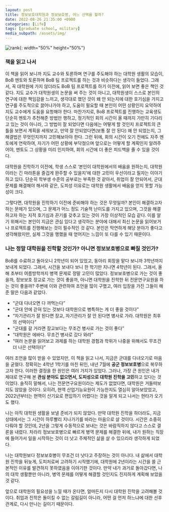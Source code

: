 ```yaml
---
layout: post
title: 정보보호대학원과 정보보호병, 어느 선택을 할까?
date: 2022-08-26 21:35:00 +0900
categories: [Life]
tags: [graduate school, military]
media_subpath: /assets/img/
---
```


![rank](0826-about-graduate-school/1_book.jpg){: width="50%" height="50%"}

### 책을 읽고 나서

이 책을 읽어 보니까 지도 교수와 토론하며 연구를 주도해야 하는 대학원 생활의 모습이, BoB 멘토와 토론하며 BoB 팀 프로젝트를 하는 것과 비슷하다는 생각이 들었다. 그래서, 꼭 대학원에 가지 않더라도 BoB 팀 프로젝트를 하기 이전에, 읽어 보면 좋은 책인 것 같다. 지도 교수가 대학원생의 논문을 써 주는 것이 아니고, 대학원생이 스스로 본인의 연구에 대한 책임감을 느끼고, 생각대로 했던 것이 왜 안 되는지에 대한 호기심을 가지고 연구를 주도적으로 끌어나가야 하고, 도움이 필요할 때 본인이 어떤 상황인지 요약하여 지도 교수에게 도움을 요청해야 한다. 마찬가지로, BoB 프로젝트를 진행하는 교육생도 단순히 멘토가 추천해준 방법만 행하고, 정기적인 회의 시간이 올 때까지 가만히 기다리고 있는 것이 아니라, 그 방법이 잘 되었다면 다음에는 어떻게 할 것인지 프로젝트의 큰 틀을 보면서 계획을 세워보고, 만약 잘 안되었다면(보통 잘 안 된다) 왜 안 되었는지, 그 해결법은 무엇인지까지 고민해보아야 한다. 그런 뒤에, 회의 시간이 오기 전에도 자주 멘토에게 연락하여, 자기가 어떤 상황에 부닥쳤으며 앞으로는 어떻게 할 계획인지 알려주어야, 멘토도 그 상황을 미리 인지하여, 회의 시간에 더 좋은 피드백을 줄 수 있을 것이다.

대학원을 진학하기 이전에, 학생 스스로 ‘본인이 대학원에서의 배움을 원하는지, 대학원이라는 긴 마라톤을 즐겁게 완주할 수 있을지’에 대한 고민이 우선이라고 필자는 이야기하고 있다. 단순히 학부생 수준의 공부로는 부족한 것 같아서, 취업이 잘 안되어서, 군대 문제를 해결해야 해서와 같은, 도피성 이유로는 대학원 생활에서 배움을 얻지 못할 가능성이 크다.

그렇다면, 대학원을 진학하기 이전에 준비해야 하는 것은 무엇일까? 본인이 해결하고자 하는 문제가 있으며, 그 문제가 어느 정도 기술적 난이도를 가지고 있으며, 그것을 해결하고자 하는 지적 호기심과 끈기를 갖추고 있는 것이 가장 이상적인 모습 같다. 이를 알기 위해서는 본인이 지금은 관심 있다고 생각하는 분야에 대해서 최신 논문을 읽어보거나 프로젝트를 진행해보는 것이 필수적인 것 같다. 본인은 막연하게 해당 분야가 좋다고 생각해왔지만, 실제 그것을 행했을 때 얻어지는 느낌이 또 다를 수 있기 때문이다.

### 나는 정말 대학원을 진학할 것인가? 아니면 정보보호병으로 빠질 것인가?

BoB를 수료하고 돌아오니 2학년이 되어 있었고, 동아리 회장을 맡다 보니까 3학년까지 보내게 되었다. 그래서, 시간을 보내다 보니 한 학기만 지나면 4학년이 된다. 그래서, 올해 초부터 여름방학까지 병역 문제로 정말 고민이 많았다. 정보보호병으로 가는 것이 좋을까, 정보보호 장교로 가는 것이 좋을까, 아니면 대학원을 진학한 뒤 전문연구요원을 하는 것이 좋을까? 주변에 이와 관련하여 조언을 많이 구했고, 여러 입장을 가진 그들이 해준 말은 다음과 같았다.

- “군대 다녀오면 다 까먹는다”
- “군대 안에 갇혀 있는 것보다 대학원으로 병특하는 게 더 좋을 것이다”
- “자기관리가 잘 된다면 장교, 자기관리가 잘 안 된다면 병사로 가라. 대학원은 최후의 선택이다”
- “군대를 갈 거라면 장교보다는 무조건 병사로 가는 것이 좋다”
- “대학원은 에바다. 무조건 병사로 갔다 와라”
- “여러 논문을 읽어보고 과제를 하는 대학원 경험과 학위가 나중을 위해서도 무조건 더 나은 선택이다”

여러 조언을 많이 받을 수 있었지만, 이 책을 읽고 나서, 지금은 군대를 다녀오기로 마음을 굳혔다. 정확히는 4학년 1학기를 마친 뒤인, 내년 7월에 **공군 정보보호병**으로 복무하고자 한다. 이러한 결정을 한 원인은 여러 가지가 있었다. 그러나, 가장 큰 원인은 내가 제대로 연구해 본 **관심 분야도 없으면서, 도피성으로 대학원 진학을 고민**하고 있다는 것이었다. 솔직히 말해서, 나는 전문연구요원이라는 제도가 없었다면, 대학원은 거들떠보지도 않았을 것이다. 오히려, 현역 산업기능요원이 가능한지도 열심히 알아보았었고, 2022년부터는 현역이 산기요로 편입하기 어렵다는 것을 알게 되고 나서는 현타가 오기도 했다.

나는 아직 대학원 생활을 보낼 준비가 되지 않았다. 만약 대학원 진학을 하더라도, 지금 상태에서는 그 시간이 하루빨리 지나가기를 바라는 마음으로 살 것이다. 시간은 소중히 다뤄야 할 것인데, 2년을 그렇게 수동적으로 보내는 것은 바람직하지 않다고 스스로 결론을 내렸다. 차라리 정보보호병으로 빠르게 병역 문제를 해결한 뒤에, 내가 원하는 직장에 들어가서 일을 시작하는 것이 더 낫고 주체적인 삶을 살 수 있으리라 생각하게 되었다.

나는 대학원보다 정보보호병이 무조건 더 낫다고 주장하는 것이 아니다. 내 삶에서 대학원 진학을 뒤늦게, 도피처로써 고려하기 시작했기에, 대학원에 2년이라는 시간을 쓸 근본적인 이유를 발견하지 못하였음을 이야기한 것이다. 만약 내가 과거로 돌아갔다면, 나의 대학 생활뿐만 아니라, 병역 문제를 어떻게 해결할 것인지도 진지하게 계획해 보았을 것 같다.

앞으로 대학원의 필요성을 느낄 때가 온다면, 얼마든지 다시 대학원 진학을 고려해볼 것이다. 취업과 진학은 돌이킬 수 없는 갈림길이 아니라, 어떤 걸 먼저 하느냐에 대한 선후관계로, 다시 만나는 길이기 때문이다.
